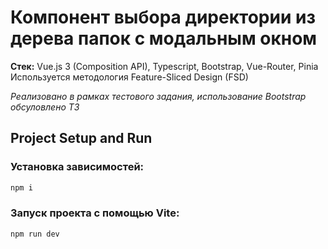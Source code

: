 # Компонент выбора директории из дерева папок с модальным окном

**Стек:** Vue.js 3 (Composition API), Typescript, Bootstrap, Vue-Router, Pinia <br>
Используется методология Feature-Sliced Design (FSD) <br>

*Реализовано в рамках тестового задания, использование Bootstrap обсуловлено ТЗ*

## Project Setup and Run

### Установка зависимостей:
```sh
npm i
```

### Запуск проекта с помощью Vite:
```sh
npm run dev
```
